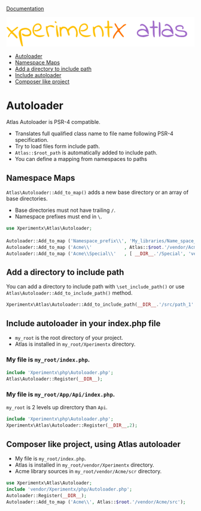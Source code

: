 [Documentation](README.md)

![xperimentx atlas](images/atlas.png) 

* [Autoloader](#Autoloader)
* [Namespace Maps](#namespace-maps)
* [Add a directory to include path](#add-a-directory-to-include-path)
* [Include autoloader](#include-autoloader-in-your-indexphp-file)
* [Composer like project](#composer-like-project-using-atlas-autoloader)
 

# Autoloader

Atlas Autoloader is  PSR-4 compatible.

* Translates full qualified class name to  file name following PSR-4 specification.
* Try to load files form include path.
* `Atlas::$root_path` is automatically added to include path.
* You can define a mapping from namespaces to paths



## Namespace Maps

`Atlas\Autoloader::Add_to_map()` adds a new base directory or an array of base directories.

* Base directories must not have trailing `/`.
* Namespace prefixes must end in `\`.

```php
use Xperimentx\Atlas\Autoloader;

Autoloader::Add_to_map ('Namespace_prefix\\', 'My_libraries/Name_space_dir');
Autoloader::Add_to_map ('Acme\\'            , Atlas::$root.'/vendor/Acme/src');
Autoloader::Add_to_map ('Acme\\Special\\'   , [ __DIR__.'/Special', 'vendor/Acme/test/Special']');
```


## Add a directory to include path

You can add a directory to include path with `\set_include_path()`
or use  `Atlas\Autoloader::Add_to_include_path()` method.

```php
Xperimentx\Atlas\Autoloader::Add_to_include_path(__DIR__.'/src/path_1' );
```


 
## Include autoloader in your index.php file
* `my_root` is the root directory of your project.
* Atlas is installed in `my_root/Xperimentx` directory.

### My file is `my_root/index.php`.

```php
include 'Xperimentx\php\Autoloader.php';
Atlas\Autoloader::Register(__DIR__);
```


### My file is `my_root/App/Api/index.php`.

`my_root` is 2 levels  up direrctory than `Api`.

```php
include 'Xperimentx\php\Autoloader.php';
Xperimentx\Atlas\Autoloader::Register(__DIR__,2); 
```


## Composer like project, using Atlas autoloader

* My file is `my_root/index.php`.
* Atlas is installed in    `my_root/vendor/Xperimentx` directory.
* Acme library sources in  `my_root/vendor/Acme/scr` directory.


```php
use Xperimentx\Atlas\Autoloader;
include 'vendor/Xperimentx/php/Autoloader.php';
Autoloader::Register(__DIR__);
Autoloader::Add_to_map ('Acme\\', Atlas::$root.'/vendor/Acme/src');
```

